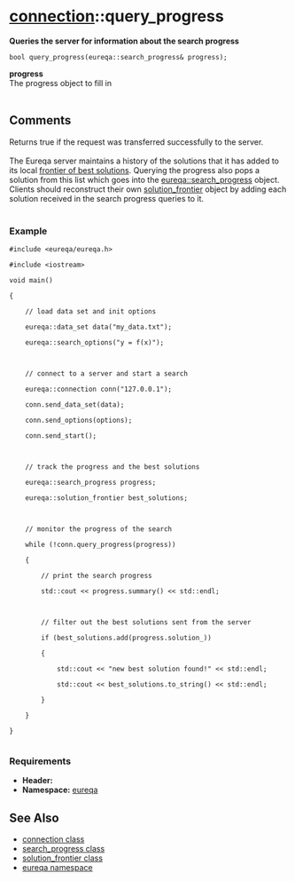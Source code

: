 # [connection](doc_connection.md)::query\_progress #

**Queries the server for information about the search progress**

```
bool query_progress(eureqa::search_progress& progress);
```

**progress**<br>
The progress object to fill in<br>
<br>
<h2>Comments</h2>
Returns true if the request was transferred successfully to the server.<br>
<br>
The Eureqa server maintains a history of the solutions that it has added to its local <a href='doc_solution_frontier.md'>frontier of best solutions</a>. Querying the progress also pops a solution from this list which goes into the <a href='doc_search_progress.md'>eureqa::search_progress</a> object. Clients should reconstruct their own <a href='doc_solution_frontier.md'>solution_frontier</a> object by adding each solution received in the search progress queries to it.<br>
<br>
<h3>Example</h3>
<pre><code>#include &lt;eureqa/eureqa.h&gt;<br>
#include &lt;iostream&gt;<br>
void main()<br>
{<br>
    // load data set and init options<br>
    eureqa::data_set data("my_data.txt");<br>
    eureqa::search_options("y = f(x)");<br>
<br>
    // connect to a server and start a search<br>
    eureqa::connection conn("127.0.0.1");<br>
    conn.send_data_set(data);<br>
    conn.send_options(options);<br>
    conn.send_start();<br>
    <br>
    // track the progress and the best solutions<br>
    eureqa::search_progress progress;<br>
    eureqa::solution_frontier best_solutions;<br>
<br>
    // monitor the progress of the search<br>
    while (!conn.query_progress(progress))<br>
    {<br>
        // print the search progress<br>
        std::cout &lt;&lt; progress.summary() &lt;&lt; std::endl;<br>
<br>
        // filter out the best solutions sent from the server<br>
        if (best_solutions.add(progress.solution_))<br>
        {<br>
            std::cout &lt;&lt; "new best solution found!" &lt;&lt; std::endl;<br>
            std::cout &lt;&lt; best_solutions.to_string() &lt;&lt; std::endl;<br>
        }<br>
    }<br>
}<br>
</code></pre>

<h3>Requirements</h3>
<ul><li><b>Header:</b> <eureqa/connection.h><br>
</li><li><b>Namespace:</b> <a href='doc_intro.md'>eureqa</a></li></ul>

<h2>See Also</h2>
<ul><li><a href='doc_connection.md'>connection class</a>
</li><li><a href='doc_search_progress.md'>search_progress class</a>
</li><li><a href='doc_solution_frontier.md'>solution_frontier class</a>
</li><li><a href='doc_intro.md'>eureqa namespace</a>